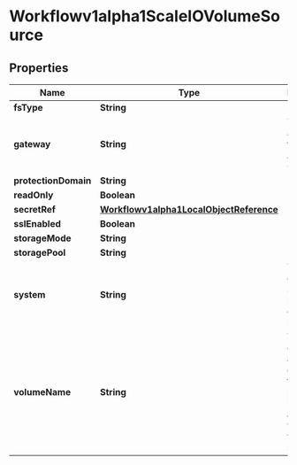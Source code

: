 

# Workflowv1alpha1ScaleIOVolumeSource

## Properties

Name | Type | Description | Notes
------------ | ------------- | ------------- | -------------
**fsType** | **String** |  |  [optional]
**gateway** | **String** | The host address of the ScaleIO API Gateway. |  [optional]
**protectionDomain** | **String** |  |  [optional]
**readOnly** | **Boolean** |  |  [optional]
**secretRef** | [**Workflowv1alpha1LocalObjectReference**](Workflowv1alpha1LocalObjectReference.md) |  |  [optional]
**sslEnabled** | **Boolean** |  |  [optional]
**storageMode** | **String** |  |  [optional]
**storagePool** | **String** |  |  [optional]
**system** | **String** | The name of the storage system as configured in ScaleIO. |  [optional]
**volumeName** | **String** | The name of a volume already created in the ScaleIO system that is associated with this volume source. |  [optional]



